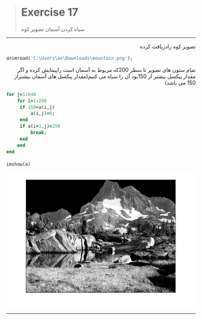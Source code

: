 
> # Exercise 17
> سیاه کردن آسمان تصویر کوه
***


 <div dir="rtl">
تصویر کوه رادریافت کرده
 </div>

```ruby
a=imread('C:\Users\as\Downloads\mountain.png');
```
 <div dir="rtl">
تمام ستون های تصویر  تا سطر 200که مربوط به آسمان است راپیمایش کرده و اگر مقدار پیکسل بیشتر از 150بود آن را سیاه می کنیم(مقدار پیکسل های آسمان بیشتراز 150 می باشد) 
 </div>

```ruby
for j=1:640
    for i=1:200
     if 150<a(i,j)
         a(i,j)=0;
     end
     if a(i+1,j)<150
         break;
     end
    end
end

imshow(a)
```
![alt text](https://github.com/semnan-university-ai/image-processing-class/blob/main/excersiecs/afsaneh427726/17/17.jpg)
***


